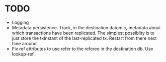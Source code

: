 # TODO

  - Logging
  - Metadata persistence. Track, in the destination datomic, metadata about which transactions have been replicated. The simplest possiblity is to just store the txInstant of the last-replicated tx. Restart from there next time around.
  - Fix ref attributes to use refer to the referee in the destination db. Use lookup-ref.
